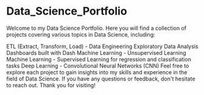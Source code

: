 # Data_Science_Portfolio

Welcome to my Data Science Portfolio. Here you will find a collection of projects covering various topics in Data Science, including:

ETL (Extract, Transform, Load) - Data Engineering
Exploratory Data Analysis
Dashboards built with Dash
Machine Learning - Unsupervised Learning
Machine Learning - Supervised Learning for regression and classification tasks
Deep Learning - Convolutional Neural Networks (CNN)
Feel free to explore each project to gain insights into my skills and experience in the field of Data Science. If you have any questions or feedback, don't hesitate to reach out. Thank you for visiting!